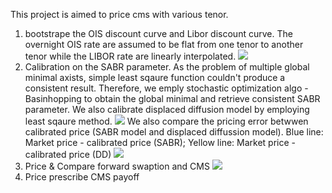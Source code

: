 This project is aimed to price cms with various tenor.

1. bootstrape the OIS discount curve and Libor discount curve. The overnight OIS rate are assumed to be flat from one tenor to another tenor while the LIBOR rate are linearly interpolated.
![](https://github.com/khorwei01/reinforcement/blob/master/image/OISdf.png.png.png)
2. Calibration on the SABR parameter. As the problem of multiple global minimal axists, simple least sqaure function couldn't produce a consistent result. Therefore, we emply stochastic optimization algo - Basinhopping to obtain the global minimal and retrieve consistent SABR parameter. We also calibrate displaced diffusion model by employing least sqaure method.
![](https://github.com/khorwei01/reinforcement/blob/master/image/10by1try.png.png)
We also compare the pricing error betwwen calibrated price (SABR model and displaced diffussion model). Blue line: Market price - calibrated price (SABR); Yellow line: Market price - calibrated price (DD)
![](https://github.com/khorwei01/reinforcement/blob/master/image/totalcom.png.png)
3. Price & Compare forward swaption and CMS
![](https://github.com/khorwei01/reinforcement/blob/master/image/diff.png.png)
4. Price prescribe CMS payoff
